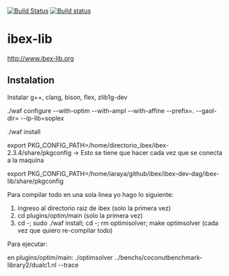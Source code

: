 [![Build Status](https://travis-ci.org/ibex-team/ibex-lib.svg?branch=master)](https://travis-ci.org/ibex-team/ibex-lib)
[![Build status](https://ci.appveyor.com/api/projects/status/9w1wxhvymsohs4gr/branch/master?svg=true)](https://ci.appveyor.com/project/Jordan08/ibex-lib-q0c47/branch/master)

ibex-lib
========

http://www.ibex-lib.org

Instalation
-----------

Instalar g++, clang, bison, flex, zlib1g-dev

./waf configure --with-optim  --with-ampl --with-affine --prefix=. --gaol-dir= --lp-lib=soplex

./waf install

export PKG_CONFIG_PATH=/home/directorio_ibex/ibex-2.3.4/share/pkgconfig   -> Esto se tiene que hacer cada vez que se conecta a la maquina

export PKG_CONFIG_PATH=/home/iaraya/github/ibex/ibex-dev-dag/ibex-lib/share/pkgconfig



Para compilar todo en una sola linea yo hago lo siguiente:
1. ingreso al directorio raiz de ibex (solo la primera vez)
2. cd plugins/optim/main (solo la primera vez)
3. cd -; sudo ./waf install; cd -; rm optimisolver; make optimsolver (cada vez que quiero re-compilar todo)

Para ejecutar:

en plugins/optim/main:
./optimsolver ../benchs/coconutbenchmark-library2/dualc1.nl --trace